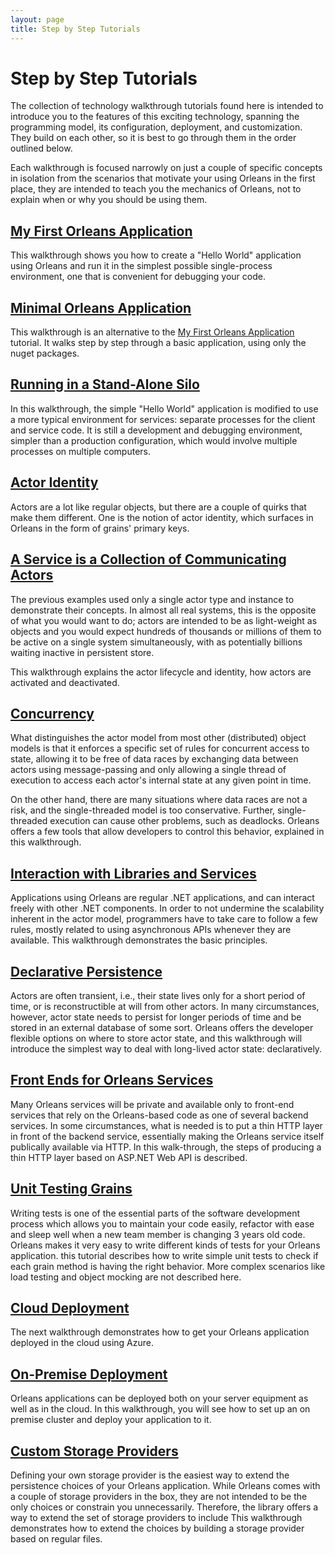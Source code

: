 ```yaml
---
layout: page
title: Step by Step Tutorials
---
```


# Step by Step Tutorials

The collection of technology walkthrough tutorials found here is intended to introduce you to the features of this exciting technology, spanning the programming model, its configuration, deployment, and customization.
They build on each other, so it is best to go through them in the order outlined below.

Each walkthrough is focused narrowly on just a couple of specific concepts in isolation from the scenarios that motivate your using Orleans in the first place, they are intended to teach you the mechanics of Orleans, not to explain when or why you should be using them.

## [My First Orleans Application](My-First-Orleans-Application.md)

This walkthrough shows you how to create a "Hello World" application using Orleans and run it in the simplest possible single-process environment, one that is convenient for debugging your code.

## [Minimal Orleans Application](Minimal-Orleans-Application.md)

This walkthrough is an alternative to the [My First Orleans Application](My-First-Orleans-Application.md) tutorial. It walks step by step through a basic application, using only the nuget packages.


## [Running in a Stand-Alone Silo](Running-in-a-Stand-alone-Silo.md)

In this walkthrough, the simple "Hello World" application is modified to use a more typical environment for services: separate processes for the client and service code.
It is still a development and debugging environment, simpler than a production configuration, which would involve multiple processes on multiple computers.

## [Actor Identity](Actor-Identity.md)

Actors are a lot like regular objects, but there are a couple of quirks that make them different.
One is the notion of actor identity, which surfaces in Orleans in the form of grains' primary keys.

## [A Service is a Collection of Communicating Actors](A-Service-is-a-Collection-of-Communicating-Actors.md)

The previous examples used only a single actor type and instance to demonstrate their concepts.
In almost all real systems, this is the opposite of what you would want to do; actors are intended to be as light-weight as objects and you would expect hundreds of thousands or millions of them to be active on a single system simultaneously, with as potentially billions waiting inactive in persistent store.

This walkthrough explains the actor lifecycle and identity, how actors are activated and deactivated.

## [Concurrency](Concurrency.md)

What distinguishes the actor model from most other (distributed) object models is that it enforces a specific set of rules for concurrent access to state, allowing it to be free of data races by exchanging data between actors using message-passing and only allowing a single thread of execution to access each actor's internal state at any given point in time.

On the other hand, there are many situations where data races are not a risk, and the single-threaded model is too conservative.
Further, single-threaded execution can cause other problems, such as deadlocks.
Orleans offers a few tools that allow developers to control this behavior, explained in this walkthrough.

## [Interaction with Libraries and Services](Interaction-with-Libraries-and-Services.md)

Applications using Orleans are regular .NET applications, and can interact freely with other .NET components.
In order to not undermine the scalability inherent in the actor model, programmers have to take care to follow a few rules, mostly related to using asynchronous APIs whenever they are available.
This walkthrough demonstrates the basic principles.

## [Declarative Persistence](Declarative-Persistence.md)

Actors are often transient, i.e., their state lives only for a short period of time, or is reconstructible at will from other actors.
In many circumstances, however, actor state needs to persist for longer periods of time and be stored in an external database of some sort.
Orleans offers the developer flexible options on where to store actor state, and this walkthrough will introduce the simplest way to deal with long-lived actor state: declaratively.

## [Front Ends for Orleans Services](Front-Ends-for-Orleans-Services.md)

Many Orleans services will be private and available only to front-end services that rely on the Orleans-based code as one of several backend services.
In some circumstances, what is needed is to put a thin HTTP layer in front of the backend service, essentially making the Orleans service itself publically available via HTTP.
In this walk-through, the steps of producing a thin HTTP layer based on ASP.NET Web API is described.

## [Unit Testing Grains](Unit-Testing-Grains.md)

Writing tests is one of the essential parts of the software development process which allows you to maintain your code easily, refactor with ease and sleep well when a new team member is changing 3 years old code. Orleans makes it very easy to write different kinds of tests for your Orleans application.
this tutorial describes how to write simple unit tests to check if each grain method is having the right behavior.
More complex scenarios like load testing and object mocking are not described here.

## [Cloud Deployment](Cloud-Deployment.md)

The next walkthrough demonstrates how to get your Orleans application deployed in the cloud using Azure.

## [On-Premise Deployment](On-Premise-Deployment.md)

Orleans applications can be deployed both on your server equipment as well as in the cloud.
In this walkthrough, you will see how to set up an on premise cluster and deploy your application to it.

## [Custom Storage Providers](Custom-Storage-Providers.md)

Defining your own storage provider is the easiest way to extend the persistence choices of your Orleans application.
While Orleans comes with a couple of storage providers in the box, they are not intended to be the only choices or constrain you unnecessarily.
Therefore, the library offers a way to extend the set of storage providers to include This walkthrough demonstrates how to extend the choices by building a storage provider based on regular files.
